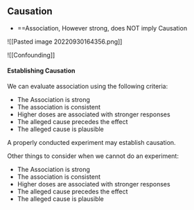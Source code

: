 ## Causation
- ==Association, However strong, does NOT imply Causation


![[Pasted image 20220930164356.png]]

![[Confounding]]

#### Establishing Causation
We can evaluate association using the following criteria:
- The Association is strong
- The association is consistent
- Higher doses are associated with stronger responses
- The alleged cause precedes the effect
- The alleged cause is plausible

A properly conducted experiment may establish causation.

Other things to consider when we cannot do an experiment:
- The Association is strong
- The association is consistent
- Higher doses are associated with stronger responses
- The alleged cause precedes the effect
- The alleged cause is plausible